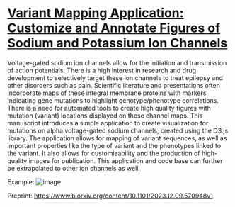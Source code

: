 # [Variant Mapping Application: Customize and Annotate Figures of Sodium and Potassium Ion Channels](https://ionchannel-biology.github.io/variant-mapping-graphic/)

Voltage-gated sodium ion channels allow for the initiation and transmission of action potentials. There is a high interest in research and drug development to selectively target these ion channels to treat epilepsy and other disorders such as pain. Scientific literature and presentations often incorporate maps of these integral membrane proteins with markers indicating gene mutations to highlight genotype/phenotype correlations. There is a need for automated tools to create high quality figures with mutation (variant) locations displayed on these channel maps. This manuscript introduces a simple application to create visualization for mutations on alpha voltage-gated sodium channels, created using the D3.js library. The application allows for mapping of variant sequences, as well as important properties like the type of variant and the phenotypes linked to the variant. It also allows for customizability and the production of high-quality images for publication. This application and code base can further be extrapolated to other ion channels as well.  

Example: 
![image](https://github.com/ionchannel-biology/variant-mapping-graphic/assets/153395438/67ea3678-d7a9-4137-b9c8-8c26482a900f)

Preprint: https://www.biorxiv.org/content/10.1101/2023.12.09.570948v1

